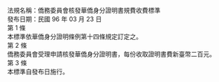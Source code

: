 法規名稱：僑務委員會核發華僑身分證明書規費收費標準  
發布日期：民國 96 年 03 月 23 日  
第 1 條  
本標準依華僑身分證明條例第十四條規定訂定之。  
第 2 條  
僑務委員會受理申請核發華僑身分證明書，每份收取證明書費新臺幣二百元。  
第 3 條  
本標準自發布日施行。  


